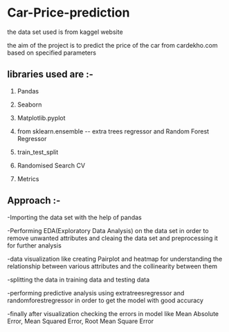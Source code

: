 # Car-Price-prediction

the data set used is from kaggel website

the aim of the project is to predict the price of the car from cardekho.com based on specified parameters

## libraries used are :-


1. Pandas

2. Seaborn

3. Matplotlib.pyplot

4. from sklearn.ensemble -- extra trees regressor and Random Forest Regressor

5. train_test_split

6. Randomised Search CV

7. Metrics

## Approach :- 

-Importing the data set with the help of pandas 

-Performing EDA(Exploratory Data Analysis) on the data set in order to remove unwanted attributes and
 cleaing the data set and preprocessing it for further analysis

-data visualization like creating Pairplot and heatmap for understanding the relationship between various attributes and the collinearity between them

-splitting the data in training data and testing data

-performing predictive analysis using extratreesregressor and randomforestregressor in order to get the model with good accuracy

-finally after visualization checking the errors in model like Mean Absolute Error, Mean Squared Error, Root Mean Square Error
